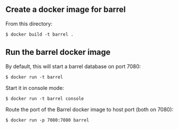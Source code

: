 
## Create a docker image for barrel

From this directory:

    $ docker build -t barrel .


## Run the barrel docker image

By default, this will start a barrel database on port 7080:

    $ docker run -t barrel

Start it in console mode:

    $ docker run -t barrel console

Route the port of the Barrel docker image to host port (both on 7080):

    $ docker run -p 7080:7080 barrel
